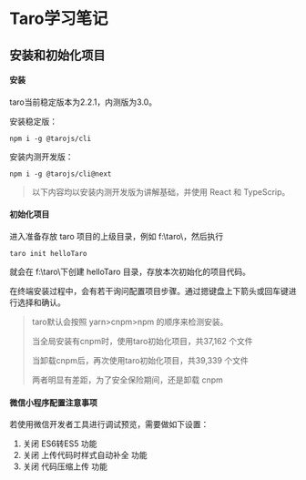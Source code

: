 # Taro学习笔记

## 安装和初始化项目

#### 安装

taro当前稳定版本为2.2.1，内测版为3.0。

安装稳定版：

````
npm i -g @tarojs/cli
````

安装内测开发版：

````
npm i -g @tarojs/cli@next
````

> 以下内容均以安装内测开发版为讲解基础，并使用 React 和 TypeScrip。

#### 初始化项目

进入准备存放 taro 项目的上级目录，例如 f:\taro\，然后执行

````
taro init helloTaro
````

就会在 f:\taro\下创建 helloTaro 目录，存放本次初始化的项目代码。

在终端安装过程中，会有若干询问配置项目步骤。通过摁键盘上下箭头或回车键进行选择和确认。

> taro默认会按照 yarn>cnpm>npm 的顺序来检测安装。
>
> 当全局安装有cnpm时，使用taro初始化项目，共37,162 个文件
>
> 当卸载cnpm后，再次使用taro初始化项目，共39,339 个文件
>
> 两者明显有差距，为了安全保险期间，还是卸载 cnpm

#### 微信小程序配置注意事项

若使用微信开发者工具进行调试预览，需要做如下设置：

1. 关闭 ES6转ES5 功能
2. 关闭 上传代码时样式自动补全 功能
3. 关闭 代码压缩上传 功能

